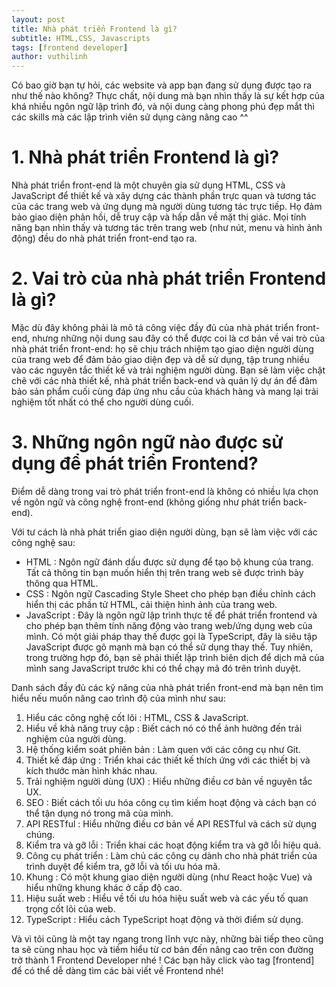 ```yaml
---
layout: post
title: Nhà phát triển Frontend là gì?
subtitle: HTML,CSS, Javascripts
tags: [frontend developer]
author: vuthilinh
---
```

  Có bao giờ bạn tự hỏi, các website và app bạn đang sử dụng được tạo ra như thế nào không? 
Thực chất, nội dung mà bạn nhìn thấy là sự kết hợp của khá nhiều ngôn ngữ lập trình đó, và nội dung càng phong phú đẹp mắt thì các skills mà các lập trình viên sử dụng càng nâng cao ^^
  
# 1. Nhà phát triển Frontend là gì?

  Nhà phát triển front-end là một chuyên gia sử dụng HTML, CSS và JavaScript để thiết kế và xây dựng các thành phần trực quan và tương tác của các trang web và ứng dụng mà người dùng tương tác trực tiếp. 
Họ đảm bảo giao diện phản hồi, dễ truy cập và hấp dẫn về mặt thị giác. Mọi tính năng bạn nhìn thấy và tương tác trên trang web (như nút, menu và hình ảnh động) đều do nhà phát triển front-end tạo ra.

# 2. Vai trò của nhà phát triển Frontend là gì?

Mặc dù đây không phải là mô tả công việc đầy đủ của nhà phát triển front-end, nhưng những nội dung sau đây có thể được coi là cơ bản về vai trò của nhà phát triển front-end: 
họ sẽ chịu trách nhiệm tạo giao diện người dùng của trang web để đảm bảo giao diện đẹp và dễ sử dụng, tập trung nhiều vào các nguyên tắc thiết kế và trải nghiệm người dùng. 
Bạn sẽ làm việc chặt chẽ với các nhà thiết kế, nhà phát triển back-end và quản lý dự án để đảm bảo sản phẩm cuối cùng đáp ứng nhu cầu của khách hàng và mang lại trải nghiệm tốt nhất có thể cho người dùng cuối.

# 3. Những ngôn ngữ nào được sử dụng để phát triển Frontend?

Điểm dễ dàng trong vai trò phát triển front-end là không có nhiều lựa chọn về ngôn ngữ và công nghệ front-end (không giống như phát triển back-end).

Với tư cách là nhà phát triển giao diện người dùng, bạn sẽ làm việc với các công nghệ sau:

- HTML : Ngôn ngữ đánh dấu được sử dụng để tạo bộ khung của trang. Tất cả thông tin bạn muốn hiển thị trên trang web sẽ được trình bày thông qua HTML.
- CSS : Ngôn ngữ Cascading Style Sheet cho phép bạn điều chỉnh cách hiển thị các phần tử HTML, cải thiện hình ảnh của trang web.
- JavaScript : Đây là ngôn ngữ lập trình thực tế để phát triển frontend và cho phép bạn thêm tính năng động vào trang web/ứng dụng web của mình. 
Có một giải pháp thay thế được gọi là TypeScript, đây là siêu tập JavaScript được gõ mạnh mà bạn có thể sử dụng thay thế. 
Tuy nhiên, trong trường hợp đó, bạn sẽ phải thiết lập trình biên dịch để dịch mã của mình sang JavaScript trước khi có thể chạy mã đó trên trình duyệt.

Danh sách đầy đủ các kỹ năng của nhà phát triển front-end mà bạn nên tìm hiểu nếu muốn nâng cao trình độ của mình như sau:

1. Hiểu các công nghệ cốt lõi : HTML, CSS & JavaScript.
2. Hiểu về khả năng truy cập : Biết cách nó có thể ảnh hưởng đến trải nghiệm của người dùng.
3. Hệ thống kiểm soát phiên bản : Làm quen với các công cụ như Git.
4. Thiết kế đáp ứng : Triển khai các thiết kế thích ứng với các thiết bị và kích thước màn hình khác nhau.
5. Trải nghiệm người dùng (UX) : Hiểu những điều cơ bản về nguyên tắc UX.
6. SEO : Biết cách tối ưu hóa công cụ tìm kiếm hoạt động và cách bạn có thể tận dụng nó trong mã của mình.
7. API RESTful : Hiểu những điều cơ bản về API RESTful và cách sử dụng chúng.
8. Kiểm tra và gỡ lỗi : Triển khai các hoạt động kiểm tra và gỡ lỗi hiệu quả.
9. Công cụ phát triển : Làm chủ các công cụ dành cho nhà phát triển của trình duyệt để kiểm tra, gỡ lỗi và tối ưu hóa mã.
10. Khung : Có một khung giao diện người dùng (như React hoặc Vue) và hiểu những khung khác ở cấp độ cao.
11. Hiệu suất web : Hiểu về tối ưu hóa hiệu suất web và các yếu tố quan trọng cốt lõi của web.
12. TypeScript : Hiểu cách TypeScript hoạt động và thời điểm sử dụng.

  Và vì tôi cũng là một tay ngang trong lĩnh vực này, những bài tiếp theo cũng ta sẽ cùng nhau học và tiềm hiểu từ cơ bản đến nâng cao trên con đường trở thành 1 Frontend Developer nhé !
Các bạn hãy click vào tag [frontend] để có thể dễ dàng tìm các bài viết về Frontend nhé! 
